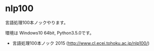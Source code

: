# nlp100
言語処理100本ノックやります。

環境は Windows10 64bit, Python3.5.0です。

* 言語処理100本ノック 2015 (http://www.cl.ecei.tohoku.ac.jp/nlp100/)

